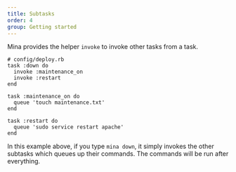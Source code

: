 ```yaml
---
title: Subtasks
order: 4
group: Getting started
---
```


Mina provides the helper `invoke` to invoke other tasks from a
task.

    # config/deploy.rb
    task :down do
      invoke :maintenance_on
      invoke :restart
    end

    task :maintenance_on do
      queue 'touch maintenance.txt'
    end

    task :restart do
      queue 'sudo service restart apache'
    end

In this example above, if you type `mina down`, it simply invokes the other
subtasks which queues up their commands. The commands will be run after
everything.
